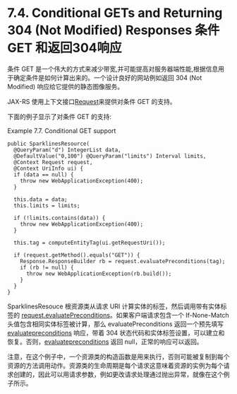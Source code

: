 7.4. Conditional GETs and Returning 304 (Not Modified) Responses 条件 GET 和返回304响应
==============

条件 GET 是一个伟大的方式来减少带宽,并可能提高对服务器端性能,根据信息用于确定条件是如何计算出来的。一个设计良好的网站例如返回 304 (Not Modified) 响应给它提供的静态图像服务。

JAX-RS 使用上下文接口[Request](http://jax-rs-spec.java.net/nonav/2.0/apidocs/javax/ws/rs/core/Request.html)来提供对条件 GET 的支持。

下面的例子显示了对条件 GET 的支持:

Example 7.7. Conditional GET support

	public SparklinesResource(
	  @QueryParam("d") IntegerList data,
	  @DefaultValue("0,100") @QueryParam("limits") Interval limits,
	  @Context Request request,
	  @Context UriInfo ui) {
	  if (data == null) {
	    throw new WebApplicationException(400);
	  }
	 
	  this.data = data;
	  this.limits = limits;
	 
	  if (!limits.contains(data)) {
	    throw new WebApplicationException(400);
	  }
	 
	  this.tag = computeEntityTag(ui.getRequestUri());
	 
	  if (request.getMethod().equals("GET")) {
	    Response.ResponseBuilder rb = request.evaluatePreconditions(tag);
	    if (rb != null) {
	      throw new WebApplicationException(rb.build());
	    }
	  }
	}

SparklinesResouce 根资源类从请求 URI 计算实体的标签，然后调用带有实体标签的  [request.evaluatePreconditions](http://jax-rs-spec.java.net/nonav/2.0/apidocs/javax/ws/rs/core/Request.html#evaluatePreconditions(javax.ws.rs.core.EntityTag))。如果客户端请求包含一个 If-None-Match 头值包含相同实体标签被计算，那么 evaluatePreconditions 返回一个预先填写 [evaluatepreconditions](http://jax-rs-spec.java.net/nonav/2.0/apidocs/javax/ws/rs/core/Request.html#evaluatePreconditions(javax.ws.rs.core.EntityTag)) 响应，带着 304 状态代码和实体标签设置，可以建立和恢复。否则，[evaluatepreconditions](http://jax-rs-spec.java.net/nonav/2.0/apidocs/javax/ws/rs/core/Request.html#evaluatePreconditions(javax.ws.rs.core.EntityTag)) 返回 null，正常的响应可以返回。

注意，在这个例子中，一个资源类的构造函数是用来执行，否则可能被复制到每个资源的方法调用动作。资源类的生命周期是每个请求这意味着资源的实例为每个请求创建的，因此可以用请求参数，例如更改请求处理通过抛出异常，就像在这个例子所示。